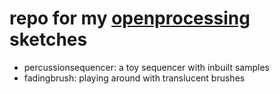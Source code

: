 # repo for my [openprocessing](https://www.openprocessing.org/user/225597/#sketches) sketches
- percussionsequencer: a toy sequencer with inbuilt samples
- fadingbrush: playing around with translucent brushes
